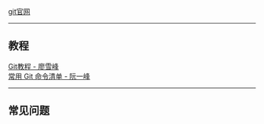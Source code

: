 [git官网](https://git-scm.com)  
* * *
## 教程
[Git教程 - 廖雪峰](https://www.liaoxuefeng.com/wiki/0013739516305929606dd18361248578c67b8067c8c017b000)  
[常用 Git 命令清单 - 阮一峰](http://www.ruanyifeng.com/blog/2015/12/git-cheat-sheet.html)  
* * *
## 常见问题